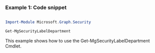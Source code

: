 ### Example 1: Code snippet

```powershell

Import-Module Microsoft.Graph.Security

Get-MgSecurityLabelDepartment

```
This example shows how to use the Get-MgSecurityLabelDepartment Cmdlet.

